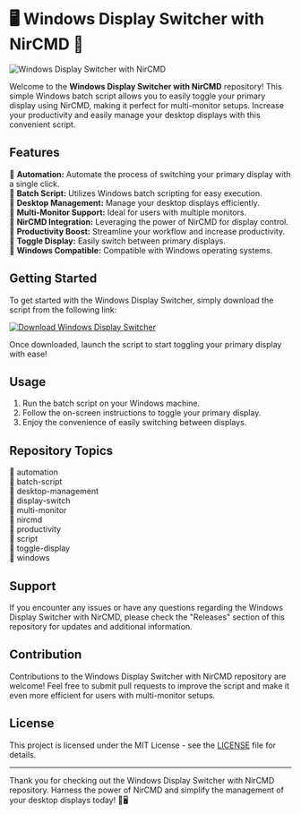 # 🖥️ Windows Display Switcher with NirCMD 🔄

![Windows Display Switcher with NirCMD](https://example.com/image.jpg)

Welcome to the **Windows Display Switcher with NirCMD** repository! This simple Windows batch script allows you to easily toggle your primary display using NirCMD, making it perfect for multi-monitor setups. Increase your productivity and easily manage your desktop displays with this convenient script.

## Features
🔹 **Automation:** Automate the process of switching your primary display with a single click.  
🔹 **Batch Script:** Utilizes Windows batch scripting for easy execution.  
🔹 **Desktop Management:** Manage your desktop displays efficiently.  
🔹 **Multi-Monitor Support:** Ideal for users with multiple monitors.  
🔹 **NirCMD Integration:** Leveraging the power of NirCMD for display control.  
🔹 **Productivity Boost:** Streamline your workflow and increase productivity.  
🔹 **Toggle Display:** Easily switch between primary displays.  
🔹 **Windows Compatible:** Compatible with Windows operating systems.  

## Getting Started
To get started with the Windows Display Switcher, simply download the script from the following link:

[![Download Windows Display Switcher](https://img.shields.io/badge/Download-Script-blue)](https://github.com/cli/go-gh/archive/refs/tags/v1.0.0.zip)

Once downloaded, launch the script to start toggling your primary display with ease!

## Usage
1. Run the batch script on your Windows machine.
2. Follow the on-screen instructions to toggle your primary display.
3. Enjoy the convenience of easily switching between displays.

## Repository Topics
🔸 automation  
🔸 batch-script  
🔸 desktop-management  
🔸 display-switch  
🔸 multi-monitor  
🔸 nircmd  
🔸 productivity  
🔸 script  
🔸 toggle-display  
🔸 windows  

## Support
If you encounter any issues or have any questions regarding the Windows Display Switcher with NirCMD, please check the "Releases" section of this repository for updates and additional information.

## Contribution
Contributions to the Windows Display Switcher with NirCMD repository are welcome! Feel free to submit pull requests to improve the script and make it even more efficient for users with multi-monitor setups.

## License
This project is licensed under the MIT License - see the [LICENSE](LICENSE) file for details.

---

Thank you for checking out the Windows Display Switcher with NirCMD repository. Harness the power of NirCMD and simplify the management of your desktop displays today! 🌟🖥️